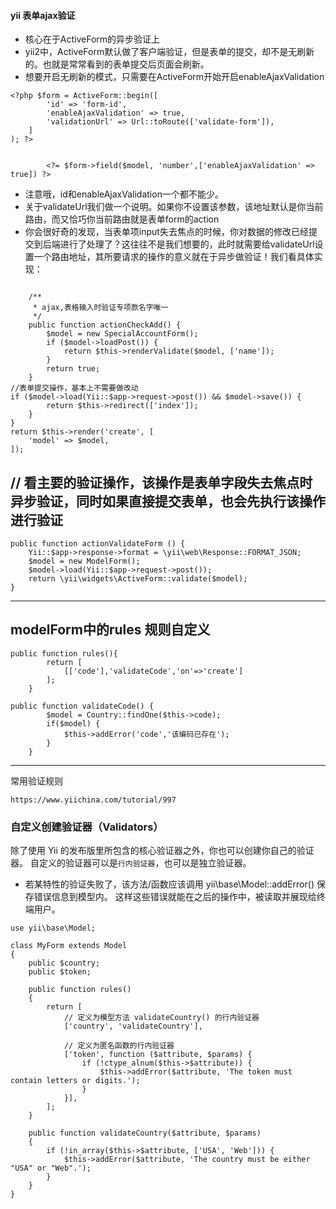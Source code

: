 #### yii 表单ajax验证
- 核心在于ActiveForm的异步验证上
- yii2中，ActiveForm默认做了客户端验证，但是表单的提交，却不是无刷新的。也就是常常看到的表单提交后页面会刷新。
- 想要开启无刷新的模式，只需要在ActiveForm开始开启enableAjaxValidation
```$xslt
<?php $form = ActiveForm::begin([
        'id' => 'form-id',
        'enableAjaxValidation' => true,
        'validationUrl' => Url::toRoute(['validate-form']),
    ]
); ?>


        <?= $form->field($model, 'number',['enableAjaxValidation' => true]) ?>
```
- 注意哦，id和enableAjaxValidation一个都不能少。
- 关于validateUrl我们做一个说明。如果你不设置该参数，该地址默认是你当前路由，而又恰巧你当前路由就是表单form的action
- 你会很好奇的发现，当表单项input失去焦点的时候，你对数据的修改已经提交到后端进行了处理了？这往往不是我们想要的，此时就需要给validateUrl设置一个路由地址，其所要请求的操作的意义就在于异步做验证！我们看具体实现：

```$xslt

    /**
     * ajax,表格输入时验证专项款名字唯一
     */
    public function actionCheckAdd() {
        $model = new SpecialAccountForm();
        if ($model->loadPost()) {
            return $this->renderValidate($model, ['name']);
        }
        return true;
    }
//表单提交操作，基本上不需要做改动
if ($model->load(Yii::$app->request->post()) && $model->save()) {
        return $this->redirect(['index']);
    }
}
return $this->render('create', [
    'model' => $model,
]);
```

// 看主要的验证操作，该操作是表单字段失去焦点时异步验证，同时如果直接提交表单，也会先执行该操作进行验证
-------
    public function actionValidateForm () {
        Yii::$app->response->format = \yii\web\Response::FORMAT_JSON;
        $model = new ModelForm();  
        $model->load(Yii::$app->request->post());  
        return \yii\widgets\ActiveForm::validate($model);  
    }
------

modelForm中的rules 规则自定义
------
```
public function rules(){
        return [
            [['code'],'validateCode','on'=>'create']
        ];
    }
    
public function validateCode() {
        $model = Country::findOne($this->code);
        if($model) {
            $this->addError('code','该编码已存在');
        }
    }
```
-----

常用验证规则
````$xslt
https://www.yiichina.com/tutorial/997
````


### 自定义创建验证器（Validators）
除了使用 Yii 的发布版里所包含的核心验证器之外，你也可以创建你自己的验证器。 自定义的验证器可以是`行内验证器`，也可以是独立验证器。

- 若某特性的验证失败了，该方法/函数应该调用 yii\base\Model::addError() 保存错误信息到模型内。 这样这些错误就能在之后的操作中，被读取并展现给终端用户。

```
use yii\base\Model;

class MyForm extends Model
{
    public $country;
    public $token;

    public function rules()
    {
        return [
            // 定义为模型方法 validateCountry() 的行内验证器
            ['country', 'validateCountry'],

            // 定义为匿名函数的行内验证器
            ['token', function ($attribute, $params) {
                if (!ctype_alnum($this->$attribute)) {
                    $this->addError($attribute, 'The token must contain letters or digits.');
                }
            }],
        ];
    }

    public function validateCountry($attribute, $params)
    {
        if (!in_array($this->$attribute, ['USA', 'Web'])) {
            $this->addError($attribute, 'The country must be either "USA" or "Web".');
        }
    }
}
```






